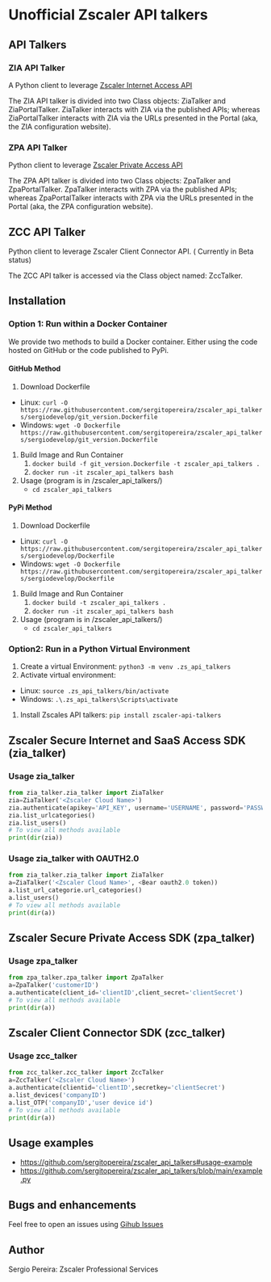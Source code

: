 # Unofficial Zscaler API talkers

## API Talkers

### ZIA API Talker
A Python client to leverage [Zscaler Internet Access API](https://help.zscaler.com/zia/api)

The ZIA API talker is divided into two Class objects: ZiaTalker and ZiaPortalTalker.  ZiaTalker interacts 
with ZIA via the published APIs; whereas ZiaPortalTalker interacts with ZIA via the URLs presented in the Portal 
(aka, the ZIA configuration website).

### ZPA API Talker
Python client to leverage [Zscaler Private Access API](https://help.zscaler.com/zpa/api-reference)

The ZPA API talker is divided into two Class objects: ZpaTalker and ZpaPortalTalker.  ZpaTalker interacts 
with ZPA via the published APIs; whereas ZpaPortalTalker interacts with ZPA via the URLs presented in the Portal 
(aka, the ZPA configuration website).

## ZCC API Talker
Python client to leverage Zscaler Client Connector API. ( Currently in Beta status)

The ZCC API talker is accessed via the Class object named: ZccTalker.

## Installation

### Option 1: Run within a Docker Container
We provide two methods to build a Docker container.  Either using the code hosted on GitHub or the code published to PyPi.

#### GitHub Method
1. Download Dockerfile
  - Linux: `curl -O https://raw.githubusercontent.com/sergitopereira/zscaler_api_talkers/sergiodevelop/git_version.Dockerfile`
  - Windows: `wget -O Dockerfile https://raw.githubusercontent.com/sergitopereira/zscaler_api_talkers/sergiodevelop/git_version.Dockerfile` 
1. Build Image and Run Container
   1. `docker build -f git_version.Dockerfile -t zscaler_api_talkers .`
   1. `docker run -it zscaler_api_talkers bash`
1. Usage (program is in /zscaler_api_talkers/)
   - `cd zscaler_api_talkers`

#### PyPi Method
1. Download Dockerfile
  - Linux: `curl -O https://raw.githubusercontent.com/sergitopereira/zscaler_api_talkers/sergiodevelop/Dockerfile`
  - Windows: `wget -O Dockerfile https://raw.githubusercontent.com/sergitopereira/zscaler_api_talkers/sergiodevelop/Dockerfile` 
1. Build Image and Run Container
   1. `docker build -t zscaler_api_talkers .`
   1. `docker run -it zscaler_api_talkers bash`
1. Usage (program is in /zscaler_api_talkers/)
   - `cd zscaler_api_talkers`

### Option2: Run in a Python Virtual Environment
1. Create a virtual Environment: `python3 -m venv .zs_api_talkers`
1. Activate virtual environment: 
  - Linux: `source .zs_api_talkers/bin/activate`
  - Windows: `.\.zs_api_talkers\Scripts\activate`
1. Install Zscales API talkers: `pip install zscaler-api-talkers`


## Zscaler Secure Internet and SaaS Access SDK (zia_talker)

### Usage zia_talker
``` python
from zia_talker.zia_talker import ZiaTalker
zia=ZiaTalker('<Zscaler Cloud Name>')
zia.authenticate(apikey='API_KEY', username='USERNAME', password='PASSWORD')
zia.list_urlcategories()
zia.list_users()
# To view all methods available
print(dir(zia))
```

### Usage zia_talker with OAUTH2.0
``` python
from zia_talker.zia_talker import ZiaTalker
a=ZiaTalker('<Zscaler Cloud Name>', <Bear oauth2.0 token))
a.list_url_categorie.url_categories()
a.list_users()
# To view all methods available
print(dir(a))
```


## Zscaler Secure Private Access SDK (zpa_talker)

### Usage zpa_talker
``` python
from zpa_talker.zpa_talker import ZpaTalker
a=ZpaTalker('customerID')
a.authenticate(client_id='clientID',client_secret='clientSecret')
# To view all methods available
print(dir(a))
```

## Zscaler Client Connector SDK  (zcc_talker)

### Usage zcc_talker
``` python
from zcc_talker.zcc_talker import ZccTalker
a=ZccTalker('<Zscaler Cloud Name>')    
a.authenticate(clientid='clientID',secretkey='clientSecret')
a.list_devices('companyID')
a.list_OTP('companyID','user device id')
# To view all methods available
print(dir(a))
```

## Usage examples
  - https://github.com/sergitopereira/zscaler_api_talkers#usage-example
  - https://github.com/sergitopereira/zscaler_api_talkers/blob/main/example.py

## Bugs and enhancements
Feel free to open an issues using [Gihub Issues](https://github.com/sergitopereira/zscaler_api_talkers)

## Author
Sergio Pereira: Zscaler Professional Services 
